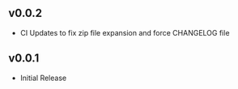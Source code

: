 ## v0.0.2

- CI Updates to fix zip file expansion and force CHANGELOG file

## v0.0.1

- Initial Release